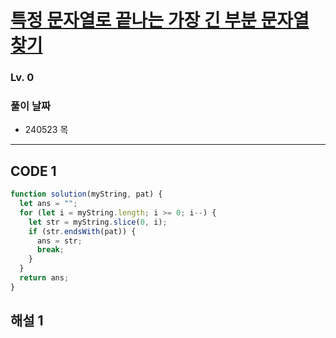 # [특정 문자열로 끝나는 가장 긴 부분 문자열 찾기]()

### Lv. 0

### 풀이 날짜

- 240523 목

---

## CODE 1

```javascript
function solution(myString, pat) {
  let ans = "";
  for (let i = myString.length; i >= 0; i--) {
    let str = myString.slice(0, i);
    if (str.endsWith(pat)) {
      ans = str;
      break;
    }
  }
  return ans;
}
```

## 해설 1
